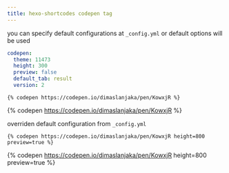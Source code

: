 ```yaml
---
title: hexo-shortcodes codepen tag
---
```


you can specify default configurations at `_config.yml` or default options will be used
```yaml
codepen:
  theme: 11473
  height: 300
  preview: false
  default_tab: result
  version: 2
```

```nunjucks
{% codepen https://codepen.io/dimaslanjaka/pen/KowxjR %}
```

{% codepen https://codepen.io/dimaslanjaka/pen/KowxjR %}

overriden default configuration from `_config.yml`

```nunjucks
{% codepen https://codepen.io/dimaslanjaka/pen/KowxjR height=800 preview=true %}
```

{% codepen https://codepen.io/dimaslanjaka/pen/KowxjR height=800 preview=true %}